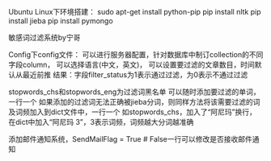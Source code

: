 Ubuntu Linux下环境搭建：
sudo apt-get install python-pip
pip install nltk
pip install jieba
pip install pymongo


敏感词过滤系统by宁哥

Config下config文件：
可以进行服务器配置，针对数据库中制订collection的不同字段column，
可以选择语言(中文，英文)，
可以设置要过滤的文章数目，时间默认从最近前推
结果：字段filter_status为1表示通过过滤，为0表示不通过过滤

stopwords_chs和stopwords_eng为过滤词黑名单
可以随时添加要过滤的单词，一行一个
如果添加的过滤词无法正确被jieba分词，则同样方法将该需要过滤的词及词频加入到dict文件中，一行一个
如stopwords_chs，加入了“阿尼玛”换行， 在dict中加入“阿尼玛 3”，3表示词频，词频越大分词越准确

添加邮件通知系统，SendMailFlag = True # False一行可以修改是否接收邮件通知
